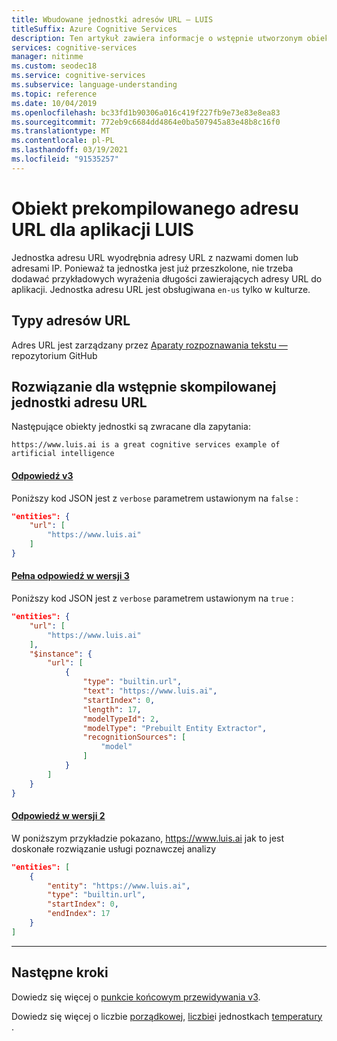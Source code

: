 ```yaml
---
title: Wbudowane jednostki adresów URL — LUIS
titleSuffix: Azure Cognitive Services
description: Ten artykuł zawiera informacje o wstępnie utworzonym obiekcie URL w Language Understanding (LUIS).
services: cognitive-services
manager: nitinme
ms.custom: seodec18
ms.service: cognitive-services
ms.subservice: language-understanding
ms.topic: reference
ms.date: 10/04/2019
ms.openlocfilehash: bc33fd1b90306a016c419f227fb9e73e83e8ea83
ms.sourcegitcommit: 772eb9c6684dd4864e0ba507945a83e48b8c16f0
ms.translationtype: MT
ms.contentlocale: pl-PL
ms.lasthandoff: 03/19/2021
ms.locfileid: "91535257"
---
```

# <a name="url-prebuilt-entity-for-a-luis-app"></a>Obiekt prekompilowanego adresu URL dla aplikacji LUIS
Jednostka adresu URL wyodrębnia adresy URL z nazwami domen lub adresami IP. Ponieważ ta jednostka jest już przeszkolone, nie trzeba dodawać przykładowych wyrażenia długości zawierających adresy URL do aplikacji. Jednostka adresu URL jest obsługiwana `en-us` tylko w kulturze.

## <a name="types-of-urls"></a>Typy adresów URL
Adres URL jest zarządzany przez [Aparaty rozpoznawania tekstu —](https://github.com/Microsoft/Recognizers-Text/blob/master/Patterns/Base-URL.yaml) repozytorium GitHub

## <a name="resolution-for-prebuilt-url-entity"></a>Rozwiązanie dla wstępnie skompilowanej jednostki adresu URL

Następujące obiekty jednostki są zwracane dla zapytania:

`https://www.luis.ai is a great cognitive services example of artificial intelligence`

#### <a name="v3-response"></a>[Odpowiedź v3](#tab/V3)

Poniższy kod JSON jest z `verbose` parametrem ustawionym na `false` :

```json
"entities": {
    "url": [
        "https://www.luis.ai"
    ]
}
```
#### <a name="v3-verbose-response"></a>[Pełna odpowiedź w wersji 3](#tab/V3-verbose)

Poniższy kod JSON jest z `verbose` parametrem ustawionym na `true` :

```json
"entities": {
    "url": [
        "https://www.luis.ai"
    ],
    "$instance": {
        "url": [
            {
                "type": "builtin.url",
                "text": "https://www.luis.ai",
                "startIndex": 0,
                "length": 17,
                "modelTypeId": 2,
                "modelType": "Prebuilt Entity Extractor",
                "recognitionSources": [
                    "model"
                ]
            }
        ]
    }
}
```
#### <a name="v2-response"></a>[Odpowiedź w wersji 2](#tab/V2)

W poniższym przykładzie pokazano, https://www.luis.ai jak to jest doskonałe rozwiązanie usługi poznawczej analizy

```json
"entities": [
    {
        "entity": "https://www.luis.ai",
        "type": "builtin.url",
        "startIndex": 0,
        "endIndex": 17
    }
]
```

* * *

## <a name="next-steps"></a>Następne kroki

Dowiedz się więcej o [punkcie końcowym przewidywania v3](luis-migration-api-v3.md).

Dowiedz się więcej o liczbie [porządkowej](luis-reference-prebuilt-ordinal.md), [liczbie](luis-reference-prebuilt-number.md)i jednostkach [temperatury](luis-reference-prebuilt-temperature.md) .
